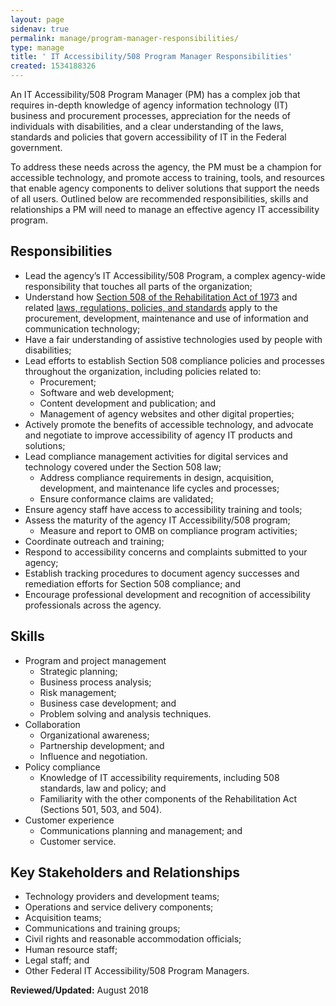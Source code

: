 ```yaml
---
layout: page
sidenav: true
permalink: manage/program-manager-responsibilities/
type: manage
title: ' IT Accessibility/508 Program Manager Responsibilities'
created: 1534188326
---
```


An IT Accessibility/508 Program Manager (PM) has a complex job that requires in-depth knowledge of agency information technology (IT) business and procurement processes, appreciation for the needs of individuals with disabilities, and a clear understanding of the laws, standards and policies that govern accessibility of IT in the Federal government.

To address these needs across the agency, the PM must be a champion for accessible technology, and promote access to training, tools, and resources that enable agency components to deliver solutions that support the needs of all users. Outlined below are recommended responsibilities, skills and relationships a PM will need to manage an effective agency IT accessibility program.

## Responsibilities

  * Lead the agency&rsquo;s IT Accessibility/508 Program, a complex agency-wide responsibility that touches all parts of the organization;
  * Understand how [Section 508 of the Rehabilitation Act of 1973][1] and related [laws, regulations, policies, and standards][2] apply to the procurement, development, maintenance and use of information and communication technology;
  * Have a fair understanding of assistive technologies used by people with disabilities;
  * Lead efforts to establish Section 508 compliance policies and processes throughout the organization, including policies related to:
      * Procurement;
      * Software and web development;
      * Content development and publication; and
      * Management of agency websites and other digital properties;
  * Actively promote the benefits of accessible technology, and advocate and negotiate to improve accessibility of agency IT products and solutions;
  * Lead compliance management activities for digital services and technology covered under the Section 508 law;
      * Address compliance requirements in design, acquisition, development, and maintenance life cycles and processes;
      * Ensure conformance claims are validated;
  * Ensure agency staff have access to accessibility training and tools;
  * Assess the maturity of the agency IT Accessibility/508 program;
      * Measure and report to OMB on compliance program activities;
  * Coordinate outreach and training;
  * Respond to accessibility concerns and complaints submitted to your agency;
  * Establish tracking procedures to document agency successes and remediation efforts for Section 508 compliance; and
  * Encourage professional development and recognition of accessibility professionals across the agency.

## Skills

  * Program and project management
      * Strategic planning;
      * Business process analysis;
      * Risk management;
      * Business case development; and
      * Problem solving and analysis techniques.
  * Collaboration
      * Organizational awareness;
      * Partnership development; and
      * Influence and negotiation.
  * Policy compliance
      * Knowledge of IT accessibility requirements, including 508 standards, law and policy; and
      * Familiarity with the other components of the Rehabilitation Act (Sections 501, 503, and 504).
  * Customer experience
      * Communications planning and management; and
      * Customer service.

## Key Stakeholders and Relationships

  * Technology providers and development teams;
  * Operations and service delivery components;
  * Acquisition teams;
  * Communications and training groups;
  * Civil rights and reasonable accommodation officials;
  * Human resource staff;
  * Legal staff; and
  * Other Federal IT Accessibility/508 Program Managers.

**Reviewed/Updated:** August 2018

 [1]: https://www.gpo.gov/fdsys/pkg/USCODE-2011-title29/html/USCODE-2011-title29-chap16-subchapV-sec794d.htm
 [2]: {{site.baseurl}}/manage/laws-and-policies